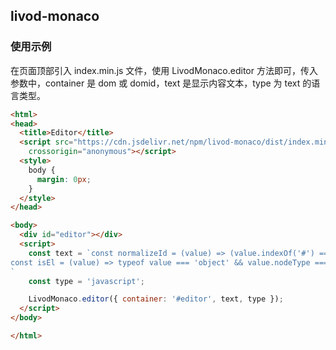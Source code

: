## livod-monaco

### 使用示例

在页面顶部引入 index.min.js 文件，使用 LivodMonaco.editor 方法即可，传入参数中，container 是 dom 或 domid，text 是显示内容文本，type 为 text 的语言类型。

``` HTML
<html>
<head>
  <title>Editor</title>
  <script src="https://cdn.jsdelivr.net/npm/livod-monaco/dist/index.min.js"
    crossorigin="anonymous"></script>
  <style>
    body {
      margin: 0px;
    }
  </style>
</head>

<body>
  <div id="editor"></div>
  <script>
    const text = `const normalizeId = (value) => (value.indexOf('#') === 0 ? value.slice(1) : value);
const isEl = (value) => typeof value === 'object' && value.nodeType === 1;
`
    const type = 'javascript';

    LivodMonaco.editor({ container: '#editor', text, type });
  </script>
</body>

</html>
```